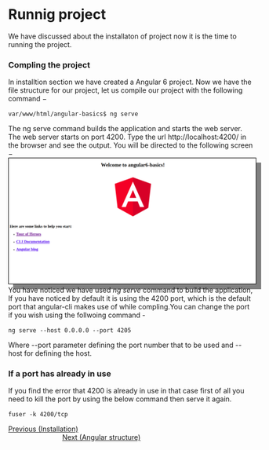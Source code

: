# Runnig project
We have discussed about the installaton of project now it is the time to running the project.
### Compling the project
In installtion section we have created a Angular 6 project.
Now we have the file structure for our project, let us compile our project with the following command −
<br/>
```
var/www/html/angular-basics$ ng serve 
```
The ng serve command builds the application and starts the web server.
The web server starts on port 4200. Type the url http://localhost:4200/ in the browser and see the output. You will be directed to the following screen −
<img src="../images/ngServe.png" height="80%" style="border: 1px solid black;
    box-shadow: 10px 10px grey;">
You have noticed we have used *ng serve* command to build the application, If you have noticed by default it is using the 4200 port, which  is the default port that angular-cli makes use of while compling.You can change the port if you wish using the follwoing command -
```
ng serve --host 0.0.0.0 --port 4205
```
Where --port parameter defining the port number that to be used and --host for defining the host.
### If a port has already in use 
If you find the error that 4200 is already in use in that case first of all you need to kill the port by using the below command then serve it again.
```
fuser -k 4200/tcp 
```
<div>
	<span><a href ="https://github.com/satish-dev/angular-basics/blob/master/documentation/Installation.md" >Previous (Installation)</a></span>
	&nbsp;&nbsp;&nbsp;&nbsp;&nbsp;&nbsp;&nbsp;&nbsp;&nbsp;&nbsp;&nbsp;&nbsp;&nbsp;
	&nbsp;&nbsp;&nbsp;&nbsp;&nbsp;&nbsp;&nbsp;&nbsp;&nbsp;&nbsp;&nbsp;&nbsp;&nbsp;
	&nbsp;&nbsp;&nbsp;&nbsp;&nbsp;&nbsp;&nbsp;&nbsp;&nbsp;&nbsp;&nbsp;&nbsp;&nbsp;
	&nbsp;&nbsp;&nbsp;&nbsp;&nbsp;&nbsp;&nbsp;&nbsp;&nbsp;&nbsp;&nbsp;&nbsp;&nbsp;
    &nbsp;&nbsp;&nbsp;&nbsp;&nbsp;&nbsp;&nbsp;&nbsp;&nbsp;&nbsp;&nbsp;&nbsp;&nbsp;
	&nbsp;&nbsp;&nbsp;&nbsp;&nbsp;&nbsp;&nbsp;&nbsp;&nbsp;&nbsp;&nbsp;&nbsp;&nbsp;
	&nbsp;&nbsp;&nbsp;&nbsp;&nbsp;&nbsp;&nbsp;&nbsp;&nbsp;&nbsp;&nbsp;&nbsp;&nbsp;
	&nbsp;&nbsp;&nbsp;&nbsp;&nbsp;&nbsp;&nbsp;&nbsp;&nbsp;&nbsp;&nbsp;&nbsp;&nbsp;
	<span><a href ="https://github.com/satish-dev/angular-basics/blob/master/documentation/AngularStructure.md" >Next (Angular structure)</a> </span>
</div>